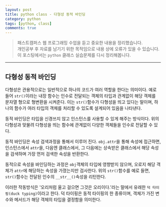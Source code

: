 ```yaml
---
layout: post
title: python class - 다형성 동적 바인딩
category: python
tags: [python, class]
comments: true
---
```


> 패스트캠퍼스 웹 프로그래밍 수업을 듣고 중요한 내용을 정리했습니다.     
개인공부 후 자료를 남기기 위한 목적임으로 내용 상에 오류가 있을 수 있습니다.      
> 이 포스팅에서는 `python` 클래스 실습문제를 다시 정리해봅니다.

<hr>

## 다형성 동적 바인딩

다형성은 관용적으로는 일반적으로 하나의 코드가 여러 역할을 한다는 의미이다. 예로 들어 `str()`이라는 내장 함수는 인수로 전달되는 객체의 타입과 관계없이 해당 객체를 문자열 형으로 형변환을 시켜준다. 이는 `str()`함수가 다형성을 띄고 있다는 말이며, 하나의 함수가 여러 타입의 객체를 처리할 수 있도록 설계되어 있음을 나타낸다.

동적 바인딩은 타입을 신경쓰지 않고 인스턴스를 사용할 수 있게 해주는 방식이다. 위의 다형성과 맞물려 다형성을 띄는 함수에 관계없이 다양한 객체들을 인수로 전달할 수 있다.

동적 바인딩은 속성 검색과정을 통해서 이루어 진다. `obj.attr`을 통해 속성에 접근하면, 인스턴스에서 `attr`을, 다음엔 클래스에서, 그 다음에는 상속받은 클래스에서 해당 속성을 검색하며 가장 먼저 검색한 속성을 반환한다.

동적으로 속성을 바인딩하는 과정은 `obj`객체의 타입에 영향받지 않으며, 오로지 해당 객체가 `attr`에 해당하는 속성을 가졌는지만 검사한다. 위의 `str()`함수를 예로 들면, `str()`함수는 전달된 인수의 `__str__()`속성을 리턴한다.

이러한 작동방식은 '오리처럼 울고 걸으면 그것은 오리이다.'라는 말에서 유래한 `덕 타이핑(duck typing)`이라고 한다. 덕 타이핑은 동적 타이핑의 한 종류이며, 객체가 가진 변수와 메서드가 해당 객체의 타입을 결정함을 의미한다.
